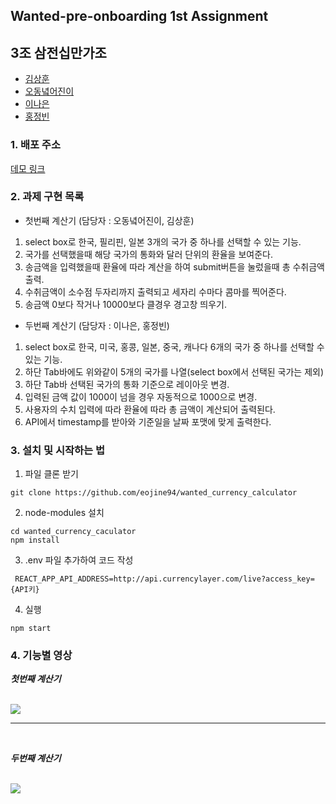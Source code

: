 ## Wanted-pre-onboarding 1st Assignment

## 3조 삼전십만가조 

- [김상훈](https://github.com/Ho0on)
- [오동녘어진이](https://github.com/eojine94)
- [이나은](https://github.com/cotton-cotton)
- [홍정빈](https://github.com/tohjbin2)

### 1. 배포 주소

[데모 링크](http://mycurrencycalculator.s3-website.ap-northeast-2.amazonaws.com)

### 2. 과제 구현 목록

- 첫번째 계산기 (담당자 : 오동녘어진이, 김상훈)

1. select box로 한국, 필리핀, 일본 3개의 국가 중 하나를 선택할 수 있는 기능.
2. 국가를 선택했을때 해당 국가의 통화와 달러 단위의 환율을 보여준다.
3. 송금액을 입력했을때 환율에 따라 계산을 하여 submit버튼을 눌렀을때 총 수취금액 출력.
4. 수취금액이 소수점 두자리까지 출력되고 세자리 수마다 콤마를 찍어준다.
5. 송금액 0보다 작거나 10000보다 클경우 경고창 띄우기.

- 두번째 계산기 (담당자 : 이나은, 홍정빈)

1. select box로 한국, 미국, 홍콩, 일본, 중국, 캐나다 6개의 국가 중 하나를 선택할 수 있는 기능.
2. 하단 Tab바에도 위와같이 5개의 국가를 나열(select box에서 선택된 국가는 제외)
3. 하단 Tab바 선택된 국가의 통화 기준으로 레이아웃 변경.
4. 입력된 금액 값이 1000이 넘을 경우 자동적으로 1000으로 변경.
5. 사용자의 수치 입력에 따라 환율에 따라 총 금액이 계산되어 출력된다.
6. API에서 timestamp를 받아와 기준일을 날짜 포맷에 맞게 출력한다.

### 3. 설치 및 시작하는 법

1) 파일 클론 받기

```
git clone https://github.com/eojine94/wanted_currency_calculator
```

2) node-modules 설치

```
cd wanted_currency_caculator
npm install
```

3) .env 파일 추가하여 코드 작성

```
 REACT_APP_API_ADDRESS=http://api.currencylayer.com/live?access_key={API키}
```

4) 실행

```
npm start
```

### 4. 기능별 영상

***첫번째 계산기***

</br>

<img src='https://user-images.githubusercontent.com/63281199/151019550-7a7c098e-4008-4d40-8b13-ea5bebc4b3e0.gif'/>

</br>
<hr/>
</br>

***두번째 계산기***

</br>

<img src='https://user-images.githubusercontent.com/63281199/151019622-03a4d1cb-daa4-4d97-8372-292c2be96840.gif'/>
